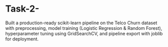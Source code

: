 # Task-2-
Built a production-ready scikit-learn pipeline on the Telco Churn dataset with preprocessing, model training (Logistic Regression &amp; Random Forest), hyperparameter tuning using GridSearchCV, and pipeline export with joblib for deployment.
